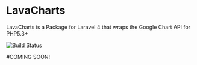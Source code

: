 LavaCharts
==========

LavaCharts is a Package for Laravel 4 that wraps the Google Chart API for PHP5.3+

[![Build Status](https://travis-ci.org/kevinkhill/LavaCharts)](https://travis-ci.org/kevinkhill/LavaCharts)

#COMING SOON!
